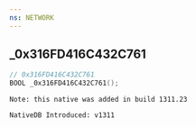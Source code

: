 ```yaml
---
ns: NETWORK
---
```

## _0x316FD416C432C761

```c
// 0x316FD416C432C761
BOOL _0x316FD416C432C761();
```

```
Note: this native was added in build 1311.23

NativeDB Introduced: v1311
```

